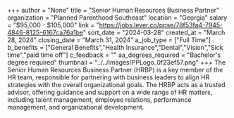 +++
author = "None"
title = "Senior Human Resources Business Partner"
organization = "Planned Parenthood Southeast"
location = "Georgia"
salary = "$95,000 - $105,000"
link = "https://jobs.lever.co/ppse/78f53fa4-7945-4846-8125-6167ca76a1be"
sort_date = "2024-03-28"
created_at = "March 28, 2024"
closing_date = "March 31, 2024"
a_job_type = ["Full Time"]
b_benefits = ["General Benefits","Health Insurance","Dental","Vision","Sick time","paid time off"]
c_feedback = ""
aa_degrees_required = "Bachelor's degree required"
thumbnail = "../../images/PPLogo_0f23ef57.png"
+++
The Senior Human Resources Business Partner (HRBP) is a key member of the HR team, responsible for partnering with business leaders to align HR strategies with the overall organizational goals. The HRBP acts as a trusted advisor, offering guidance and support on a wide range of HR matters, including talent management, employee relations, performance management, and organizational development.